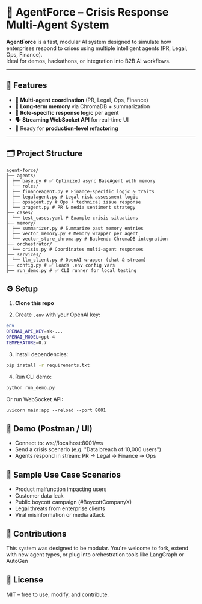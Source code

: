 # 🧠 AgentForce – Crisis Response Multi-Agent System

**AgentForce** is a fast, modular AI system designed to simulate how enterprises respond to crises using multiple intelligent agents (PR, Legal, Ops, Finance).  
Ideal for demos, hackathons, or integration into B2B AI workflows.

---

## 🚀 Features

- 🤖 **Multi-agent coordination** (PR, Legal, Ops, Finance)
- 🧠 **Long-term memory** via ChromaDB + summarization
- 🧩 **Role-specific response logic** per agent
- 🗣️ **Streaming WebSocket API** for real-time UI
- 📂 Ready for **production-level refactoring**

---

## 🗂️ Project Structure
```
agent-force/
├── agents/
│ ├── base.py # ✅ Optimized async BaseAgent with memory
│ └── roles/
│ ├── financeagent.py # Finance-specific logic & traits
│ ├── legalagent.py # Legal risk assessment logic
│ ├── opsagent.py # Ops + technical issue response
│ └── pragent.py # PR & media sentiment strategy
├── cases/
│ └── test_cases.yaml # Example crisis situations
├── memory/
│ ├── summarizer.py # Summarize past memory entries
│ ├── vector_memory.py # Memory wrapper per agent
│ └── vector_store_chroma.py # Backend: ChromaDB integration
├── orchestrator/
│ └── crisis.py # Coordinates multi-agent responses
├── services/
│ └── llm_client.py # OpenAI wrapper (chat & stream)
├── config.py # ✅ Loads .env config vars
├── run_demo.py # ✅ CLI runner for local testing
```

## ⚙️ Setup

1. **Clone this repo**

2. Create `.env` with your OpenAI key:
```bash
env
OPENAI_API_KEY=sk-...
OPENAI_MODEL=gpt-4
TEMPERATURE=0.7
```

3. Install dependencies:
```bash
pip install -r requirements.txt
```

4. Run CLI demo:
```bash
python run_demo.py
```
Or run WebSocket API:
```
uvicorn main:app --reload --port 8001
```

## 🧪 Demo (Postman / UI)
- Connect to: ws://localhost:8001/ws
- Send a crisis scenario (e.g. "Data breach of 10,000 users")
- Agents respond in stream: PR → Legal → Finance → Ops

## 📌 Sample Use Case Scenarios
- Product malfunction impacting users
- Customer data leak
- Public boycott campaign (#BoycottCompanyX)
- Legal threats from enterprise clients
- Viral misinformation or media attack

## 🤝 Contributions
This system was designed to be modular.
You're welcome to fork, extend with new agent types, or plug into orchestration tools like LangGraph or AutoGen

## 📄 License
MIT – free to use, modify, and contribute.